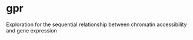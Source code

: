 # gpr
Exploration for the sequential relationship between chromatin accessibility and gene expression
